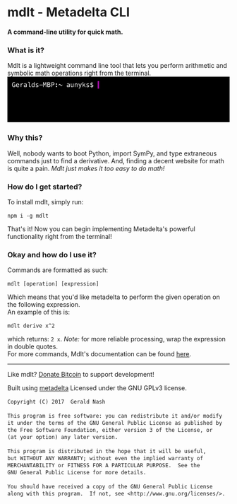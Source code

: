 # mdlt - Metadelta CLI
**A command-line utility for quick math.**  
### What is it?
Mdlt is a lightweight command line tool that lets you perform arithmetic and symbolic math operations right from the terminal.
![mdlt demo](mdlt.gif)
### Why this?
Well, nobody wants to boot Python, import SymPy, and type extraneous commands just to find a derivative. And, finding a decent website for math is quite a pain. *Mdlt just makes it too easy to do math!*

### How do I get started?
To install mdlt, simply run:
```
npm i -g mdlt
```
That's it! Now you can begin implementing Metadelta's powerful functionality right from the terminal!

### Okay and how do I use it?
Commands are formatted as such:
```
mdlt [operation] [expression]
```
Which means that you'd like metadelta to perform the given operation on the following expression.  
An example of this is:
```
mdlt derive x^2
```
which returns: `2 x`.
*Note:* for more reliable processing, wrap the expression in double quotes.  
For more commands, Mdlt's documentation can be found [here](https://github.com/metadelta/mdlt/blob/master/DOCS.md).
______________________________________________
Like mdlt? [Donate Bitcoin](http://www.aunyks.com/bitcoin/) to support development!  

Built using [metadelta](https://github.com/metadelta/metadelta-core)
Licensed under the GNU GPLv3 license.  

    Copyright (C) 2017  Gerald Nash

    This program is free software: you can redistribute it and/or modify
    it under the terms of the GNU General Public License as published by
    the Free Software Foundation, either version 3 of the License, or
    (at your option) any later version.

    This program is distributed in the hope that it will be useful,
    but WITHOUT ANY WARRANTY; without even the implied warranty of
    MERCHANTABILITY or FITNESS FOR A PARTICULAR PURPOSE.  See the
    GNU General Public License for more details.

    You should have received a copy of the GNU General Public License
    along with this program.  If not, see <http://www.gnu.org/licenses/>.
